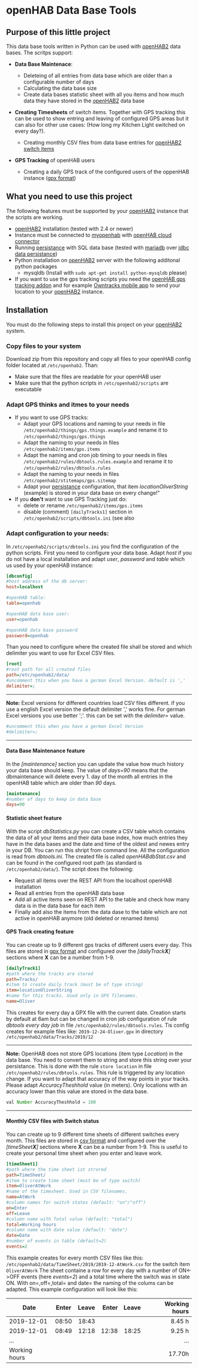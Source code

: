 # openHAB Data Base Tools

## Purpose of this little project
This data base tools written in Python can be used  with [openHAB2](https://www.openhab.org) data bases.
The scritps support:

* **Data Base Maintenace**:
  * Deleteing of all entries from data base which are older than a configurable number of days
  * Calculating the data base size
  * Create data bases statistic sheet with all you items and how much data they have stored in the [openHAB2](https://www.openhab.org) data base

* **Creating Timesheets** of switch items. Together with GPS tracking this can be used to show entring and leaving of configured GPS areas but it can also for other use cases: (How long my Kitchen Light switched on every day?). 
  * Creating monthly CSV files from data base entries for [openHAB2](https://www.openhab.org) [switch items](https://www.openhab.org/docs/configuration/items.html)

* **GPS Tracking** of openHAB users
  * Creating a daily GPS track of the configured users of the oppenHAB instance ([gpx format](https://de.wikipedia.org/wiki/GPS_Exchange_Format))


## What you need to use this project
The following features must be supported by your [openHAB2](https://www.openhab.org) instance that the scripts are working.

* [openHAB2](https://www.openhab.org) installation (tested with 2.4 or newer)
* Instance must be connected to [myopenhab](https://myopenhab.org/) with [openHAB cloud connector](https://www.openhab.org/addons/integrations/openhabcloud/)
* Running [persistance](https://www.openhab.org/docs/configuration/persistence.html) with SQL data base (tested with [mariadb](https://mariadb.org/) over [jdbc data persistance](https://www.openhab.org/addons/persistence/jdbc/))
* Python installation on [openHAB2](https://www.openhab.org) server with the following additonal python packages
  * mysqldb (Install with `sudo apt-get install python-mysqldb` please)
* If you want to use the gps tracking scripts you need the [openHAB gps tracking addon](https://www.openhab.org/addons/bindings/gpstracker/) and for example [Owntracks mobile app](https://owntracks.org/) to send your location to your [openHAB2](https://www.openhab.org) instance.

## Installation
You must do the following steps to install this project on your [openHAB2](https://www.openhab.org) system.

### Copy files to your system
Download zip from this repository and copy all files to your openHAB config folder located at `/etc/openhab2`. Than:
* Make sure that the files are readable for your openHAB user
* Make sure that the python scripts in `/etc/openhab2/scripts` are executable

### Adapt GPS thinks and itmes to your needs
* If you want to use GPS tracks:
  * Adapt your GPS locations and naming to your needs in file `/etc/openhab2/things/gps.things.example` and rename it to `/etc/openhab2/things/gps.things`
  * Adapt the naming to your needs in files `/etc/openhab2/items/gps.items`
  * Adapt the naming and cron job timing to your needs in files `/etc/openhab2/rules/dbtools.rules.example` and rename it to `/etc/openhab2/rules/dbtools.rules`
  * Adapt the naming to your needs in files `/etc/openhab2/stitemaps/gps.sitemap`
  * Adapt your [persistance](https://www.openhab.org/docs/configuration/persistence.html) configuration, that item *locationOliverString* (example) is stored in your data base on every change!"
* If you **don't** want to use GPS Tracking just do:
  * delete or rename `/etc/openhab2/items/gps.items`
  * disable (comment) `[dailyTracks1]` section in `/etc/openhab2/scripts/dbtools.ini` (see also 

### Adapt configuration to your needs:
In `/etc/openhab2/scripts/dbtools.ini` you find the configuration of the python scripts. First you need to configure your data base. Adapt *host* if you do not have a local installation and adapt *user*, *password* and *table* which us used by your openHAB instance:

```ini
[dbconfig]
#host address of the db server:
host=localhost      	

#openHAB table:
table=openhab   

#openHAB data base user:
user=openhab	

#openHAB data base password
password=openhab	
```
Than you need to configure where the created file shall be stored and which delimiter you want to use for Excel CSV files.

```ini
[root]
#root path for all created files
path=/etc/openhab2/data/
#uncomment this when you have a german Excel Version. default is ','
delimiter=;
```
  ---
**Note:** 
Excel versions for different countries load CSV files different. if you use a english Excel version the default delimiter ',' works fine. For german Excel versions you use better ';'. this can be set with the *delimiter=* value.

```ini
#uncomment this when you have a german Excel Version
#delimiter=;
```
---

#### Data Base Maintenance feature
In the *[maintenance]* section you can update the value how much history your data base should keep. The value of *days=90* means that the dbmaintenance will delete every 1. day of the month all entries in the openHAB table which are older than *90* days.
```ini
[maintenance]
#number of days to keep in data base
days=90
```

#### Statistic sheet feature
With the script *dbStatistics.py* you can create a CSV table which contains the data of all your items and their data base index, how much entries they have in the data bases and the date and time of the oldest and newes entry in your DB. You can run this shript from command line. All the configuration is read from *dbtools.ini*. The created file is called *openHABdbStat.csv* and can be found in the configured root path (as standard is `/etc/openhab2/data/`). 
The script does the following:

* Request all items over the REST API from the localhost openHAB installation
* Read all entries from the openHAB data base
* Add all active items seen on REST API to the table and check how many data is in the data base for each item
* Finally add also the items from the data dase to the table which are not active in openHAB anymore (old deleted or renamed items)

#### GPS Track creating feature
You can create up to 9 different gps tracks of different users every day. This files are stored in [gpx format](https://de.wikipedia.org/wiki/GPS_Exchange_Format) and configured over the *[dailyTrack**X**]* sections where **X** can be a number from 1-9.

```ini
[dailyTrack1]
#path where the tracks are stored
path=Tracks/
#item to create daily track (must be of type string)
item=locationOliverString
#name for this tracks. Used only in GPX filenames.
name=Oliver	
```

This creates for every day a GPX file with the current date. Creation starts by default at 6am but can be changed in cron job configuration of rule *dbtools every day job* in file `/etc/openhab2/rules/dbtools.rules`. Tis config creates for example files like: `2019-12-24-Oliver.gpx` in directory `/etc/openhab2/data/Tracks/2019/12`

---
**Note:** OpenHAB does not store GPS locations (item type *Location*) in the data base. You need to convert them to string and store this string over your persistance. This is done with the rule `store location` in file `/etc/openhab2/rules/dbtools.rules`. This rule is triggered by any location change. If you want to adapt that accuracy of the way points in your tracks. Please adapt *AccuracyTheshhold* value (in meters). Only locations with an accuracy lower than this value are stored in the data base.

```javascript
val Number AccuracyTheshhold = 100
```
---
#### Monthly CSV files with Switch status
You can create up to 9 different time sheets of different switches every month. This files are stored in [csv format](https://en.wikipedia.org/wiki/Comma-separated_values) and configured over the *[timeSheet**X**]* sections where **X** can be a number from 1-9. This is useful to create your personal time sheet when you enter and leave work.

```ini
[timeSheet1]
#path where the time sheet ist strored
path=TimeSheet/
#item to create time sheet (must be of type switch)
item=OliverAtWork
#name of the timesheet. Used in CSV filenames.
name=AtWork
#column names for switch states (default: "on"/"off")
on=Enter
off=Leave
#column name with Total value (default: "total")
total=Working hours
#column name with date value (default: "date")
date=Date
#number of events in table (default=2)
events=2
```

This example creates for every month CSV files like this: `/etc/openhab2/data/TimeSheet/2019/2019-12-AtWork.csv` for the switch item `OliverAtWork`
The sheet containe a row for every day with a number of ON<->OFF events (here *events=2*) and a total time where the switch was in state ON.
With on=,off=,total= and date= the naming of the colums can be adapted. This example configuration will look like this:

| Date     | Enter | Leave | Enter | Leave | Working hours |
|----------|:-------:|------:|------:|------:|------:|
| 2019-12-01 | 08:50 | 18:43 |       |       | 8.45 h |
| 2019-12-01 | 08:49 | 12:18 | 12:38 | 18:25 | 9.25 h |
| ... |  |  |       |       |... |
| Working hours |  |  |       |       | 17.70h |

